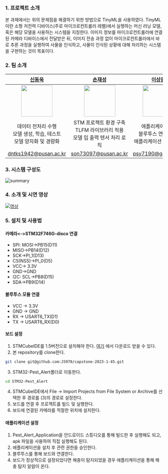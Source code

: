 ### 1. 프로젝트 소개

본 과제에서는 위의 문제점을 해결하기 위한 방법으로 TinyML을 사용하였다. TinyML이란 소형 저전력 디바이스(주로 마이크로컨트롤러 레벨)에서 실행하는 머신 러닝 모델, 혹은 해당 모델을 사용하는 시스템을 지칭한다. 이미지 정보를 마이크로컨트롤러에 연결된 카메라 디바이스에서 전달받은 뒤, 이미지 전송 과정 없이 마이크로컨트롤러에서 바로 추론 과정을 실행하여 사물을 인식하고, 사물이 인식된 상황에 대해 처리하는 시스템을 구현하는 것이 목표이다.



### 2. 팀 소개

|[신동욱](https://github.com/dntks1942)|[손재성](https://github.com/JS970)|[이상원](https://github.com/leesw9907)|
|:-:|:-:|:-:|
|<img src="https://github.com/dntks1942.png" width="100" height="100">|<img src="https://github.com/JS970.png" width="100" height="100">|<img src="https://github.com/leesw9907.png" width="100" height="100">|
| 데이터 전처리 수행<br> 모델 생성, 학습, 테스트 <br> 모델 양자화 및 경량화 | STM 프로잭트 환경 구축  <br> TLFM 라이브러리 적용 <br> 모델 입 출력 텐서 처리 로직 | 애플리케이션 UI <br> 블루투스 연결 구축 <br> 애플리케이션 기능 제작|
|dntks1942@pusan.ac.kr|son73097@pusan.ac.kr|psy7190@gmail.com|

### 3. 시스템 구성도

![summary](./asset/summary.png)

### 4. 소개 및 시연 영상
[![영상](https://img.youtube.com/vi/0A9cr8S-1Ow/0.jpg)](https://www.youtube.com/watch?v=0A9cr8S-1Ow)

### 5. 설치 및 사용법
#### 카메라<->STM32F746G-disco 연결
- SPI: MOSI->PB15(D11)
- MISO->PB14(D12)
- SCK->PI_1(D13)
- CS(NSS)->PI_0(D5)
- VCC-> 3.3V
- GND->GND
- I2C: SCL->PB8(D15)
- SDA->PB9(D14)

#### 블루투스 모듈 연결
- VCC -> 3.3V
- GND -> GND
- RX -> USART6_TX(D1)
- TX -> USART6_RX(D0)

#### 보드 설정
1. STMCubeIDE를 1.5버전으로 설치해야 한다. [여기](https://www.st.com/en/development-tools/stm32cubeide.html) 에서 다운로드 받을 수 있다.
2. 본 repository를 clone한다.
```bash
git clone git@github.com:JS970/capstone-2023-1-45.git
```
3. STM32-Pest_Alert폴더로 이동한다.
```bash
cd STM32-Pest_Alert
```
4. STMCubeIDE에서 File -> Import Projects from File System or Archive를 선택한 후 경로를 (3)의 경로로 설정한다.
5. 보드를 연결 후 프로젝트를 빌드 및 실행한다.
6. 보드에 연결된 카메라를 적절한 위치에 설치한다.

#### 애플리케이션 설정
1. Pest_Alert_Application을 안드로이드 스튜디오를 통해 빌드한 후 실행해도 되고, apk 파일을 사용하여 직접 실행해도 된다.
2. 애플리케이션을 설치 후 관련 권한을 승인한다.
3. 블루투스를 통해 보드와 연결한다.
4. 보드가 정상적으로 설정되었다면 해충이 탐지되었을 경우 애플리케이션을 통해 해충 탐지 알람이 온다.
